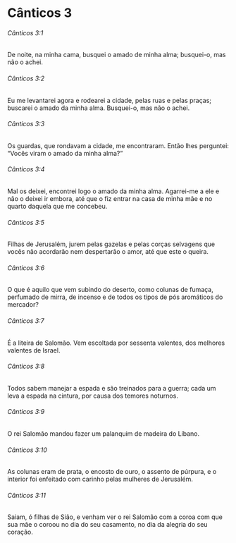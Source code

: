 # Cânticos 3

###### Cânticos 3:1

De noite, na minha cama, busquei o amado de minha alma; busquei-o, mas não o achei.

###### Cânticos 3:2

Eu me levantarei agora e rodearei a cidade, pelas ruas e pelas praças; buscarei o amado da minha alma. Busquei-o, mas não o achei.

###### Cânticos 3:3

Os guardas, que rondavam a cidade, me encontraram. Então lhes perguntei: “Vocês viram o amado da minha alma?”

###### Cânticos 3:4

Mal os deixei, encontrei logo o amado da minha alma. Agarrei-me a ele e não o deixei ir embora, até que o fiz entrar na casa de minha mãe e no quarto daquela que me concebeu.

###### Cânticos 3:5

Filhas de Jerusalém, jurem pelas gazelas e pelas corças selvagens que vocês não acordarão nem despertarão o amor, até que este o queira.

###### Cânticos 3:6

O que é aquilo que vem subindo do deserto, como colunas de fumaça, perfumado de mirra, de incenso e de todos os tipos de pós aromáticos do mercador?

###### Cânticos 3:7

É a liteira de Salomão. Vem escoltada por sessenta valentes, dos melhores valentes de Israel.

###### Cânticos 3:8

Todos sabem manejar a espada e são treinados para a guerra; cada um leva a espada na cintura, por causa dos temores noturnos.

###### Cânticos 3:9

O rei Salomão mandou fazer um palanquim de madeira do Líbano.

###### Cânticos 3:10

As colunas eram de prata, o encosto de ouro, o assento de púrpura, e o interior foi enfeitado com carinho pelas mulheres de Jerusalém.

###### Cânticos 3:11

Saiam, ó filhas de Sião, e venham ver o rei Salomão com a coroa com que sua mãe o coroou no dia do seu casamento, no dia da alegria do seu coração.

